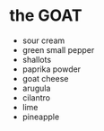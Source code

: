 # the GOAT

- sour cream
- green small pepper
- shallots
- paprika powder
- goat cheese
- arugula
- cilantro
- lime
- pineapple